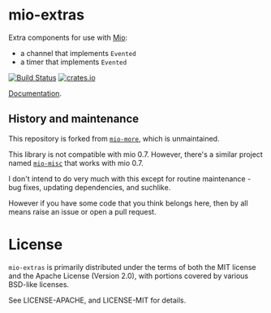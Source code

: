 # mio-extras

Extra components for use with [Mio](https://github.com/tokio-rs/mio):

- a channel that implements `Evented`
- a timer that implements `Evented`

[![Build Status](https://travis-ci.org/dimbleby/mio-extras.svg?branch=master)](https://travis-ci.org/dimbleby/mio-extras)
[![crates.io](http://meritbadge.herokuapp.com/mio-extras)](https://crates.io/crates/mio-extras)

[Documentation](https://docs.rs/mio-extras).

## History and maintenance

This repository is forked from
[`mio-more`](https://github.com/carllerche/mio-more), which is unmaintained.

This library is not compatible with mio 0.7.
However, there's a similar project named [`mio-misc`](https://github.com/onurzdg/mio-misc) that works with mio 0.7.

I don't intend to do very much with this except for routine maintenance - bug
fixes, updating dependencies, and suchlike.

However if you have some code that you think belongs here, then by all means
raise an issue or open a pull request.

# License

`mio-extras` is primarily distributed under the terms of both the MIT license
and the Apache License (Version 2.0), with portions covered by various BSD-like
licenses.

See LICENSE-APACHE, and LICENSE-MIT for details.
